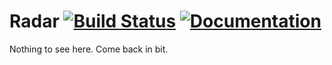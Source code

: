 Radar [![Build Status](http://radar.thefreakinmanual.com:8000/api/badges/chinmaygarde/radar/status.svg)](http://radar.thefreakinmanual.com:8000/chinmaygarde/radar) [![Documentation](https://img.shields.io/badge/documentation-latest-green.svg)](http://radar.thefreakinmanual.com)
=================

Nothing to see here. Come back in bit.
